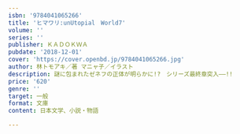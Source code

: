 ```yaml
---
isbn: '9784041065266'
title: 'ヒマワリ:unUtopial　World7'
volume: ''
series: ''
publisher: ＫＡＤＯＫＷＡ
pubdate: '2018-12-01'
cover: 'https://cover.openbd.jp/9784041065266.jpg'
author: 林トモアキ／著 マニャ子／イラスト
description: 謎に包まれたゼネフの正体が明らかに!?　シリーズ最終章突入――!!
price: '620'
genre: ''
target: 一般
format: 文庫
content: 日本文学、小説・物語

---
```


